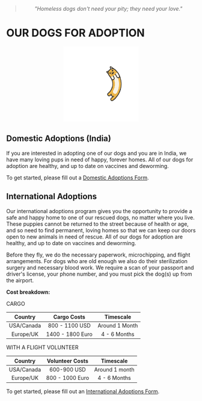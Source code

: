 <!--
Title: Dogs for Adoption in Dharamsala, India
Scripts: 
- //flickrembed.com/embed_v2.js.php?source=flickr&layout=responsive&input=72157682105053445&sort=2&by=album&theme=tiles&scale=fill&skin=default&id=58f5c70ac4e61


Javascript: function checkForAds() { if ($('#sponsor').is(':visible')) { $('#sponsor').hide(); } else { setTimeout(checkForAds, 50); }};  jQuery(document).ready(function() {checkForAds();});

-->
> <center><i>"Homeless dogs don't need your pity; they need your love."</i></center>

<b>OUR DOGS FOR ADOPTION</b>
======

<div id="flickrembed">
 <center>
  <img title="Loading animation" alt="Loading..." src="/images/animalloading.gif" style="width:200px; height:200px;"/>
 </center>
</div>

## <b>Domestic Adoptions (India)</b>

If you are interested in adopting one of our dogs and you are in India, we have many loving pups in need of happy, forever homes. All of our dogs for adoption are healthy, and up to date on vaccines and deworming.

To get started, please fill out a <a href='https://goo.gl/forms/qBiWrmfDxJKk3DqG2' class='ej_ejc_ithkbx'>Domestic Adoptions Form</a>.


## <b>International Adoptions</b>

Our international adoptions program gives you the opportunity to provide a safe and happy home to one of our rescued dogs, no matter where you live. These puppies cannot be returned to the street because of health or age, and so need to find permanent, loving homes so that we can keep our doors open to new animals in need of rescue. All of our dogs for adoption are healthy, and up to date on vaccines and deworming.

Before they fly, we do the necessary paperwork, microchipping, and flight arrangements. For dogs who are old enough we also do their sterilization surgery and necessary blood work. We require a scan of your passport and driver's license, your phone number, and you must pick the dog(s) up from the airport.

<b>Cost breakdown:</b>

CARGO



| Country | Cargo Costs | Timescale |
|:--------:|:--------:|:--------:|
| USA/Canada | 800 - 1100 USD | Around 1 Month |
| Europe/UK | 1400 - 1800 Euro | 4 - 6 Months |



WITH A FLIGHT VOLUNTEER


| Country  | Volunteer Costs | Timescale |
|:--------:|:--------:|:--------:|
| USA/Canada | 600-900 USD | Around 1 month |
| Europe/UK | 800 - 1000 Euro | 4 - 6 Months |

To get started, please fill out an <a href='https://goo.gl/forms/uOWLwk4TJsoqJXLV2' class='ej_ejc_ithkbx'>International Adoptions Form</a>.
